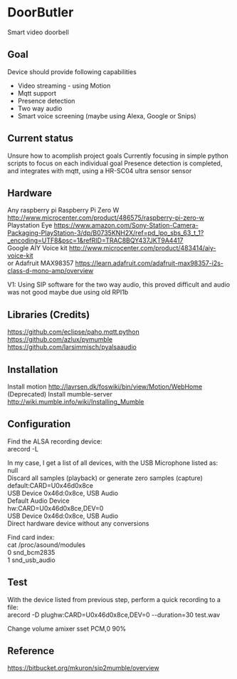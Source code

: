 # DoorButler
Smart video doorbell<br/>

## Goal
Device should provide following capabilities
- Video streaming - using Motion<br/>
- Mqtt support<br/>
- Presence detection<br/>
- Two way audio<br/>
- Smart voice screening (maybe using Alexa, Google or Snips)<br/>

## Current status
Unsure how to acomplish project goals
Currently focusing in simple python scripts to focus on each individual goal
Presence detection is completed, and integrates with mqtt, using a HR-SC04 ultra sensor sensor 

## Hardware
Any raspberry pi
Raspberry Pi Zero W <http://www.microcenter.com/product/486575/raspberry-pi-zero-w><br/>
Playstation Eye <https://www.amazon.com/Sony-Station-Camera-Packaging-PlayStation-3/dp/B0735KNH2X/ref=pd_lpo_sbs_63_t_1?_encoding=UTF8&psc=1&refRID=TRAC8BQY437JKT9A4417><br/>
Google AIY Voice kit <http://www.microcenter.com/product/483414/aiy-voice-kit><br/>
or Adafruit MAX98357 <https://learn.adafruit.com/adafruit-max98357-i2s-class-d-mono-amp/overview><br />

V1: Using SIP software for the two way audio, this proved difficult and audio was not good maybe due using old RPI1b

## Libraries (Credits)
https://github.com/eclipse/paho.mqtt.python<br/>
https://github.com/azlux/pymumble<br/>
https://github.com/larsimmisch/pyalsaaudio<br/>

## Installation
Install motion <http://lavrsen.dk/foswiki/bin/view/Motion/WebHome><br/>
(Deprecated) Install mumble-server <http://wiki.mumble.info/wiki/Installing_Mumble><br/>

## Configuration
Find the ALSA recording device:<br/>
arecord -L<br/>

In my case, I get a list of all devices, with the USB Microphone listed as:<br/>
null<br/>
    Discard all samples (playback) or generate zero samples (capture)<br/>
default:CARD=U0x46d0x8ce<br/>
    USB Device 0x46d:0x8ce, USB Audio<br/>
    Default Audio Device<br/>
hw:CARD=U0x46d0x8ce,DEV=0<br/>
    USB Device 0x46d:0x8ce, USB Audio<br/>
    Direct hardware device without any conversions<br/>

Find card index:<br/>
cat /proc/asound/modules<br/>
 0 snd_bcm2835<br/>
 1 snd_usb_audio<br/>

## Test
With the device listed from previous step, perform a quick recording to a file:<br/>
arecord -D plughw:CARD=U0x46d0x8ce,DEV=0 --duration=30 test.wav<br/>

Change volume
amixer sset PCM,0 90%


## Reference
https://bitbucket.org/mkuron/sip2mumble/overview

